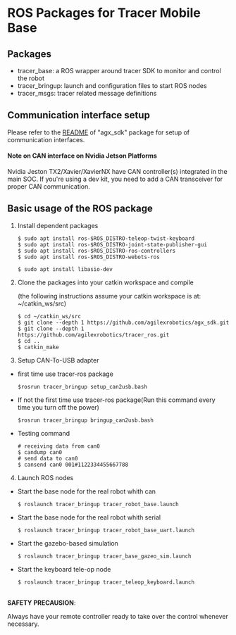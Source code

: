 # ROS Packages for Tracer Mobile Base

## Packages

* tracer_base: a ROS wrapper around tracer SDK to monitor and control the robot
* tracer_bringup: launch and configuration files to start ROS nodes
* tracer_msgs: tracer related message definitions

## Communication interface setup

Please refer to the [README](https://github.com/agilexrobotics/agx_sdk#hardware-interface) of "agx_sdk" package for setup of communication interfaces.

#### Note on CAN interface on Nvidia Jetson Platforms

Nvidia Jeston TX2/Xavier/XavierNX have CAN controller(s) integrated in the main SOC. If you're using a dev kit, you need to add a CAN transceiver for proper CAN communication. 

## Basic usage of the ROS package

1. Install dependent packages

    ```
    $ sudo apt install ros-$ROS_DISTRO-teleop-twist-keyboard
    $ sudo apt install ros-$ROS_DISTRO-joint-state-publisher-gui
    $ sudo apt install ros-$ROS_DISTRO-ros-controllers
    $ sudo apt install ros-$ROS_DISTRO-webots-ros
    ```
    ```
    $ sudo apt install libasio-dev
    ```
    
2. Clone the packages into your catkin workspace and compile

    (the following instructions assume your catkin workspace is at: ~/catkin_ws/src)

    ```
    $ cd ~/catkin_ws/src
    $ git clone --depth 1 https://github.com/agilexrobotics/agx_sdk.git
    $ git clone --depth 1 https://github.com/agilexrobotics/tracer_ros.git
    $ cd ..
    $ catkin_make
    ```

3. Setup CAN-To-USB adapter
* first time use tracer-ros package
    ```
    $rosrun tracer_bringup setup_can2usb.bash
    ```
* If not the first time use tracer-ros package(Run this command every time you turn off the power)
    ```
    $rosrun tracer_bringup bringup_can2usb.bash
    ```
* Testing command
    ```
    # receiving data from can0
    $ candump can0
    # send data to can0
    $ cansend can0 001#1122334455667788
    ```
4. Launch ROS nodes

* Start the base node for the real robot whith can

    ```
    $ roslaunch tracer_bringup tracer_robot_base.launch
    ```
* Start the base node for the real robot whith serial

    ```
    $ roslaunch tracer_bringup tracer_robot_base_uart.launch
    ```
* Start the gazebo-based simulation
    ```
    $ roslaunch tracer_bringup tracer_base_gazeo_sim.launch
    ```

* Start the keyboard tele-op node

    ```
    $ roslaunch tracer_bringup tracer_teleop_keyboard.launch
    ```


​    
**SAFETY PRECAUSION**: 

Always have your remote controller ready to take over the control whenever necessary. 
